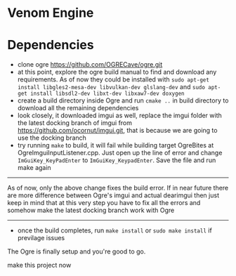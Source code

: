 # Venom Engine

# Dependencies
- clone ogre https://github.com/OGRECave/ogre.git
- at this point, explore the ogre build manual to find and download any requirements. As of now they could be installed with `sudo apt-get install libgles2-mesa-dev libvulkan-dev glslang-dev` and `sudo apt-get install libsdl2-dev libxt-dev libxaw7-dev doxygen`
- create a build directory inside Ogre and run `cmake ..` in build directory to download all the remaining dependencies
- look closely, it downloaded imgui as well, replace the imgui folder with the latest docking branch of imgui from https://github.com/ocornut/imgui.git, that is because we are going to use the docking branch
- try running `make` to build, it will fail while building target OgreBites at OgreImguiInputListener.cpp. Just open up the line of error and change `ImGuiKey_KeyPadEnter` to `ImGuiKey_KeypadEnter`. Save the file and run make again
---

As of now, only the above change fixes the build error. If in near future there are more difference between Ogre's imgui and actual dearimgui then just keep in mind that at this very step you have to fix all the errors and somehow make the latest docking branch work with Ogre

---
- once the build completes, run `make install` or `sudo make install` if previlage issues

The Ogre is finally setup and you're good to go.

make this project now